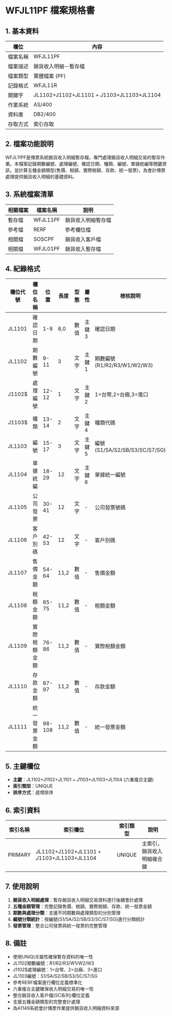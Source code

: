 # WFJL11PF 檔案規格書

## 1. 基本資料

| 欄位 | 內容 |
|------|------|
| 檔案名稱 | WFJL11PF |
| 檔案描述 | 銷貨收入明細－暫存檔 |
| 檔案類型 | 實體檔案 (PF) |
| 記錄格式 | WFJL11R |
| 關鍵字 | JL1102+J1102$+JL1101+J1103$+JL1103+JL1104 |
| 作業系統 | AS/400 |
| 資料庫 | DB2/400 |
| 存取方式 | 索引存取 |

## 2. 檔案功能說明

WFJL11PF是傳票系統銷貨收入明細暫存檔，專門處理銷貨收入明細交易的暫存作業。本檔案記錄期數編號、處理編號、確認日期、種類、編號、單據統編等關鍵資訊，並計算五種金額類型(售價、稅額、實際稅額、存款、統一發票)，為會計傳票處理提供銷貨收入明細的基礎資料。

## 3. 系統檔案清單

| 相關檔案 | 檔案名稱 | 說明 |
|----------|----------|------|
| 暫存檔 | WFJL11PF | 銷貨收入明細暫存檔 |
| 參考檔 | RERF | 參考欄位檔 |
| 相關檔 | SOSCPF | 銷貨收入客戶檔 |
| 相關檔 | WFJL01PF | 銷貨收入暫存檔 |

## 4. 紀錄格式

| 欄位代號 | 欄位名稱 | 位置 | 長度 | 型態 | 屬性 | 檢核說明 |
|----------|----------|------|------|------|------|----------|
| JL1101 | 確認日期 | 1-8 | 8,0 | 數值 | 主鍵3 | 確認日期 |
| JL1102 | 期數編號 | 9-11 | 3 | 文字 | 主鍵1 | 期數編號(R1/R2/R3/W1/W2/W3) |
| J1102$ | 處理編號 | 12-12 | 1 | 文字 | 主鍵2 | 1=台幣,2=台廠,3=進口 |
| J1103$ | 種類 | 13-14 | 2 | 文字 | 主鍵4 | 種類代碼 |
| JL1103 | 編號 | 15-17 | 3 | 文字 | 主鍵5 | 編號(S1/SA/S2/SB/S3/SC/S7/SG) |
| JL1104 | 單據統編 | 18-29 | 12 | 文字 | 主鍵6 | 單據統一編號 |
| JL1105 | 公司發票 | 30-41 | 12 | 文字 | - | 公司發票號碼 |
| JL1106 | 客戶別碼 | 42-53 | 12 | 文字 | - | 客戶別碼 |
| JL1107 | 售價金額 | 54-64 | 11,2 | 數值 | - | 售價金額 |
| JL1108 | 稅額金額 | 65-75 | 11,2 | 數值 | - | 稅額金額 |
| JL1109 | 實際稅額金額 | 76-86 | 11,2 | 數值 | - | 實際稅額金額 |
| JL1110 | 存款金額 | 87-97 | 11,2 | 數值 | - | 存款金額 |
| JL1111 | 統一發票金額 | 98-108 | 11,2 | 數值 | - | 統一發票金額 |

## 5. 主鍵欄位

- **主鍵**：JL1102+J1102$+JL1101+J1103$+JL1103+JL1104 (六重複合主鍵)
- **索引類型**：UNIQUE
- **排序方式**：遞增排序

## 6. 索引資料

| 索引名稱 | 索引欄位 | 索引類型 | 說明 |
|----------|----------|----------|------|
| PRIMARY | JL1102+J1102$+JL1101+J1103$+JL1103+JL1104 | UNIQUE | 主索引，銷貨收入明細複合鍵 |

## 7. 使用說明

1. **銷貨收入明細處理**：暫存銷貨收入明細交易資料進行後續會計處理
2. **五種金額管理**：完整記錄售價、稅額、實際稅額、存款、統一發票金額
3. **期數與處理分類**：支援不同期數與處理類型的分別管理
4. **編號分類統計**：按編號(S1/SA/S2/SB/S3/SC/S7/SG)進行分類統計
5. **發票管理**：整合公司發票與統一發票的完整管理

## 8. 備註

- 使用UNIQUE屬性確保暫存資料的唯一性
- JL1102期數編號：R1/R2/R3/W1/W2/W3
- J1102$處理編號：1=台幣、2=台廠、3=進口
- JL1103編號：S1/SA/S2/SB/S3/SC/S7/SG
- 參考RERF檔案進行欄位定義標準化
- 六重複合主鍵確保收入明細交易的唯一性
- 整合銷貨收入客戶檔(SC系列)欄位定義
- 支援五種金額類型的完整會計處理
- 為A1149系統會計傳票作業提供銷貨收入明細資料來源 